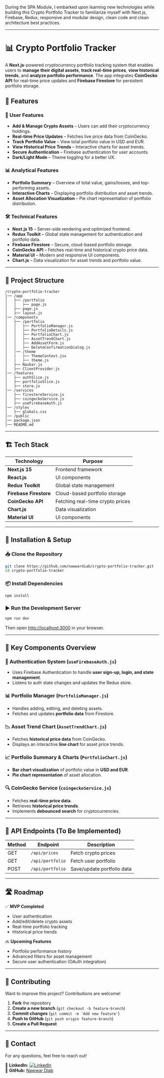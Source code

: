 During the SPA Module, I embarked upon learning new technologies while building this Crypto Portfolio Tracker to familiarize myself with Next.js, Firebase, Redux, responsive and modular design, clean code and clean architecture best practices.

---

# 📊 Crypto Portfolio Tracker

A **Next.js**-powered cryptocurrency portfolio tracking system that enables users to **manage their digital assets**, **track real-time prices**, **view historical trends**, and **analyze portfolio performance**. The app integrates **CoinGecko API** for real-time price updates and **Firebase Firestore** for persistent portfolio storage.

## 🚀 Features

### 🏦 User Features

- **Add & Manage Crypto Assets** – Users can add their cryptocurrency holdings.
- **Real-time Price Updates** – Fetches live price data from CoinGecko.
- **Track Portfolio Value** – View total portfolio value in USD and EUR.
- **View Historical Price Trends** – Interactive charts for asset trends.
- **Secure Authentication** – Firebase authentication for user accounts.
- **Dark/Light Mode** – Theme toggling for a better UX.

### 📊 Analytical Features

- **Portfolio Summary** – Overview of total value, gains/losses, and top-performing assets.
- **Interactive Charts** – Displaying portfolio distribution and asset trends.
- **Asset Allocation Visualization** – Pie chart representation of portfolio distribution.

### 🛠 Technical Features

- **Next.js 15** – Server-side rendering and optimized frontend.
- **Redux Toolkit** – Global state management for authentication and portfolio data.
- **Firebase Firestore** – Secure, cloud-based portfolio storage.
- **CoinGecko API** – Fetches real-time and historical crypto price data.
- **Material UI** – Modern and responsive UI components.
- **Chart.js** – Data visualization for asset trends and portfolio value.

---

## 📂 Project Structure

```
/crypto-portfolio-tracker
│── /app
│   ├── /portfolio
│   │   ├── page.js
│   ├── page.js
│   ├── layout.js
│── /components
│   ├── /portfolio
│   │   ├── PortfolioManager.js
│   │   ├── PortfolioDetails.js
│   │   ├── PortfolioChart.js
│   │   ├── AssetTrendChart.js
│   │   ├── AddAssetForm.js
│   │   ├── DeleteConfirmationDialog.js
|   │── /theme
│   |   ├── ThemeContext.jsx
│   |   ├── theme.js
│   ├── Navbar.js
│   ├── ClientProvider.js
│── /features
│   ├── authSlice.js
│   ├── portfolioSlice.js
│   ├── store.js
│── /services
│   ├── firestoreService.js
│   ├── coingeckoService.js
│   ├── useFirebaseAuth.js
│── /styles
│   ├── globals.css
│── /public
│── package.json
│── README.md
```

---

## 🏗️ Tech Stack

| **Technology**         | **Purpose**                      |
| ---------------------- | -------------------------------- |
| **Next.js 15**         | Frontend framework               |
| **React.js**           | UI components                    |
| **Redux Toolkit**      | Global state management          |
| **Firebase Firestore** | Cloud-based portfolio storage    |
| **CoinGecko API**      | Fetching real-time crypto prices |
| **Chart.js**           | Data visualization               |
| **Material UI**        | UI components                    |

---

## 🔧 Installation & Setup

### 📥 Clone the Repository

```sh
git clone https://github.com/nawwardiab/crypto-portfolio-tracker.git
cd crypto-portfolio-tracker
```

### 📦 Install Dependencies

```sh
npm install
```

### ▶️ Run the Development Server

```sh
npm run dev
```

Then open [http://localhost:3000](http://localhost:3000) in your browser.

---

## 📌 Key Components Overview

### 🔑 **Authentication System** (`useFirebaseAuth.js`)

- Uses Firebase Authentication to handle **user sign-up, login, and state management**.
- Listens to auth state changes and updates the Redux store.

### 📊 **Portfolio Manager** (`PortfolioManager.js`)

- Handles adding, editing, and deleting assets.
- Fetches and updates **portfolio data** from Firestore.

### 📉 **Asset Trend Chart** (`AssetTrendChart.js`)

- Fetches **historical price data** from CoinGecko.
- Displays an interactive **line chart** for asset price trends.

### 📈 **Portfolio Summary & Charts** (`PortfolioChart.js`)

- **Bar chart visualization** of portfolio value in **USD and EUR**.
- **Pie chart representation** of asset allocation.

### 🔍 **CoinGecko Service** (`coingeckoService.js`)

- Fetches **real-time price data**.
- Retrieves **historical price trends**.
- Implements **debounced search** for cryptocurrencies.

---

## 🔄 API Endpoints (To Be Implemented)

| Method | Endpoint         | Description                |
| ------ | ---------------- | -------------------------- |
| GET    | `/api/prices`    | Fetch crypto prices        |
| GET    | `/api/portfolio` | Fetch user portfolio       |
| POST   | `/api/portfolio` | Save/update portfolio data |

---

## 🛣 Roadmap

✅ **MVP Completed**

- User authentication
- Add/edit/delete crypto assets
- Real-time portfolio tracking
- Historical price trends

🔜 **Upcoming Features**

- Portfolio performance history
- Advanced filters for asset management
- Secure user authentication (OAuth integration)

---

## 🤝 Contributing

Want to improve this project? Contributions are welcome!

1. **Fork** the repository
2. **Create a new branch** (`git checkout -b feature-branch`)
3. **Commit changes** (`git commit -m 'Add new feature'`)
4. **Push to GitHub** (`git push origin feature-branch`)
5. **Create a Pull Request**

---

## 📩 Contact

For any questions, feel free to reach out!

📧 **LinkedIn:** [![LinkedIn](https://img.shields.io/badge/LinkedIn-%230077B5.svg?logo=linkedin&logoColor=white)](https://linkedin.com/in/nawwar-diab/)  
🔗 **GitHub:** [Nawwar Diab](https://github.com/nawwardiab)
